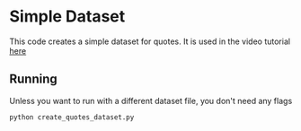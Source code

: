 # Simple Dataset

This code creates a simple dataset for quotes.  It is used in the video tutorial [here](https://www.youtube.com/watch?v=07ppAKvOhqk&ab_channel=Blake)

## Running

Unless you want to run with a different dataset file, you don't need any flags

```python create_quotes_dataset.py```